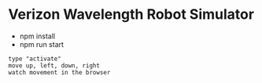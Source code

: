 # Verizon Wavelength Robot Simulator

- npm install
- npm run start

```
type "activate"
move up, left, down, right
watch movement in the browser
```
